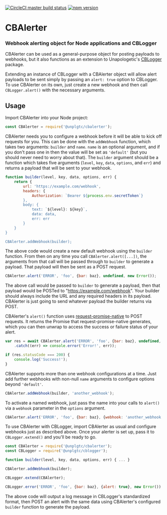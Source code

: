 [![CircleCI master build status](https://img.shields.io/circleci/project/github/unplgtc/CBAlerter/master.svg?label=master&logo=circleci)](https://circleci.com/gh/unplgtc/CBAlerter/tree/master)
[![npm version](https://img.shields.io/npm/v/@unplgtc/cbalerter.svg)](https://www.npmjs.com/package/@unplgtc/cbalerter)

# CBAlerter

### Webhook alerting object for Node applications and CBLogger

CBAlerter can be used as a general-purpose object for posting payloads to webhooks, but it also functions as an extension to Unapologetic's [CBLogger](https://github.com/unplgtc/CBAlerter) package.

Extending an instance of CBLogger with a CBAlerter object will allow alert payloads to be sent simply by passing an `alert: true` option to CBLogger. To use CBAlerter on its own, just create a new webhook and then call `CBLogger.alert()` with the necessary arguments.

## Usage

Import CBAlerter into your Node project:

```js
const CBAlerter = require('@unplgtc/cbalerter');
```

CBAlerter needs you to configure a webhook before it will be able to kick off requests for you. This can be done with the `addWebhook` function, which takes two arguments: `builder` and `name`. `name` is an optional argument, and if you don't pass one in then the value will be set as `'default'` (but you should never need to worry about that). The `builder` argument should be a function which takes five arguments (`level`, `key`, `data`, `options`, and `err`) and returns a payload that will be sent to your webhook.

```js
function builder(level, key, data, options, err) {
	return {
		url: 'https://example.com/webhook',
		headers: {
			Authorization: `Bearer ${process.env.secretToken`}
		},
		body: {
			text: `${level}: ${key}`,
			data: data,
			err: err
		}
	}
}

CBAlerter.addWebhook(builder);
```

The above code would create a new default webhook using the `builder` function. From then on any time you call `CBAlerter.alert([...])`, the arguments from that call will be passed through to `builder` to generate a payload. That payload will then be sent as a POST request.

```js
CBAlerter.alert('ERROR', 'foo', {bar: baz}, undefined, new Error());
```

The above call would be passed to `builder` to generate a payload, then that payload would be POSTed to "https://example.com/webhook". Your builder should always include the URL and any required headers in its payload. CBAlerter is just going to send whatever payload the builder returns via POST.

CBAlerter's `alert()` function uses [request-promise-native](https://github.com/request/request-promise-native) to POST requests. It returns the Promise that request-promise-native generates, which you can then unwrap to access the success or failure status of your alert.

```js
var res = await CBAlerter.alert('ERROR', 'foo', {bar: baz}, undefined, new Error())
	.catch((err) => console.error('Error!', err));

if (res.statusCode === 200) {
	console.log('Success!');
}
```

CBAlerter supports more than one webhook configurations at a time. Just add further webhooks with non-null `name` arguments to configure options beyond `'default'`.

```js
CBAlerter.addWebhook(builder, 'another_webhook');
```

To activate a named webhook, just pass the name into your calls to `alert()` via a `webhook` parameter in the `options` argument.

```js
CBAlerter.alert('ERROR', 'foo', {bar: baz}, {webhook: 'another_webhook'}, new Error());
```

To use CBAlerter with CBLogger, import CBAlerter as usual and configure webhooks just as described above. Once your alerter is set up, pass it to `CBLogger.extend()` and you'll be ready to go.

```js
const CBAlerter = require('@unplgtc/cbalerter');
const CBLogger = require('@unplgtc/cblogger');

function builder(level, key, data, options, err) { ... }

CBAlerter.addWebhook(builder);

CBLogger.extend(CBAlerter);

CBLogger.error('ERROR', 'foo', {bar: baz}, {alert: true}, new Error());
```

The above code will output a log message in CBLogger's standardized format, then POST an alert with the same data using CBAlerter's configured `builder` function to generate the payload.
